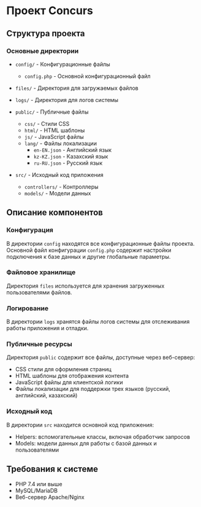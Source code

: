 # Проект Concurs

## Структура проекта

### Основные директории

- `config/` - Конфигурационные файлы
  - `config.php` - Основной конфигурационный файл

- `files/` - Директория для загружаемых файлов

- `logs/` - Директория для логов системы

- `public/` - Публичные файлы
  - `css/` - Стили CSS
  - `html/` - HTML шаблоны
  - `js/` - JavaScript файлы
  - `lang/` - Файлы локализации
    - `en-EN.json` - Английский язык
    - `kz-KZ.json` - Казахский язык
    - `ru-RU.json` - Русский язык

- `src/` - Исходный код приложения
  - `controllers/` - Контроллеры
    <!-- - `requestreader.php` - Обработчик HTTP-запросов -->
  - `models/` - Модели данных
    <!-- - `DB.php` - Класс для работы с базой данных
    - `Users.php` - Модель для работы с пользователями -->

## Описание компонентов

### Конфигурация
В директории `config` находятся все конфигурационные файлы проекта. Основной файл конфигурации `config.php` содержит настройки подключения к базе данных и другие глобальные параметры.

### Файловое хранилище
Директория `files` используется для хранения загруженных пользователями файлов.

### Логирование
В директории `logs` хранятся файлы логов системы для отслеживания работы приложения и отладки.

### Публичные ресурсы
Директория `public` содержит все файлы, доступные через веб-сервер:
- CSS стили для оформления страниц
- HTML шаблоны для отображения контента
- JavaScript файлы для клиентской логики
- Файлы локализации для поддержки трех языков (русский, английский, казахский)

### Исходный код
В директории `src` находится основной код приложения:
- Helpers: вспомогательные классы, включая обработчик запросов
- Models: модели данных для работы с базой данных и пользователями

## Требования к системе

- PHP 7.4 или выше
- MySQL/MariaDB
- Веб-сервер Apache/Nginx